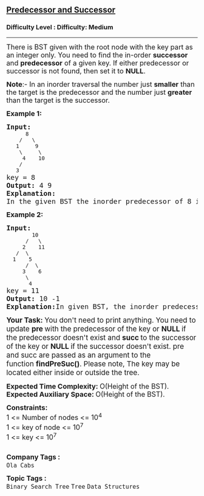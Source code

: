 <h2><a href="https://www.geeksforgeeks.org/problems/predecessor-and-successor/1">Predecessor and Successor</a></h2><h3>Difficulty Level : Difficulty: Medium</h3><hr><div class="problems_problem_content__Xm_eO"><p><span style="font-size: 18px;">There is BST given with the root node with the key part as an integer only. You need to find the in-order <strong>successor</strong> and <strong>predecessor</strong> of a given key. If either predecessor or successor is not found, then set it to <strong>NULL</strong>.</span></p>
<p><span style="font-size: 18px;"><strong>Note</strong>:- In an inorder traversal the number just <strong>smaller</strong> than the target is the predecessor and the number just <strong>greater</strong> than the target is the successor.&nbsp;</span></p>
<p><span style="font-size: 18px;"><strong>Example 1:</strong></span></p>
<pre><span style="font-size: 18px;"><strong>Input:<br></strong></span>      8
&nbsp;   /   \
&nbsp;  1     9
&nbsp;   \     \
&nbsp;    4    10
&nbsp;   /
&nbsp;  3<br><span style="font-size: 18px;">key = 8 <br><strong>Output: </strong>4 9<br><strong>Explanation: <br></strong>In the given BST the inorder predecessor of 8 is 4 and inorder successor of 8 is 9.</span></pre>
<p><span style="font-size: 18px;"><strong>Example 2:</strong></span></p>
<pre><span style="font-size: 18px;"><strong>Input:<br></strong></span>        10
&nbsp;     /   \
&nbsp;    2    11
&nbsp;  /  \ 
&nbsp; 1    5
&nbsp;     /  \
&nbsp;    3    6
&nbsp;     \
&nbsp;      4<br><span style="font-size: 18px;">key = 11<br></span><span style="font-size: 18px;"><strong>Output: </strong>10 -1<br></span><span style="font-size: 18px;"><strong>Explanation:</strong>In given BST, the inorder predecessor of 11 is 10 whereas it does not have any inorder successor.</span></pre>
<p><span style="font-size: 14pt;"><strong>Your Task: </strong>You don't need to print anything. You need to update <strong>pre </strong>with the predecessor of the key or <strong>NULL </strong>if the predecessor doesn't exist and <strong>succ </strong>to the successor of the key&nbsp;</span><span style="font-size: 18.6667px;">or <strong>NULL </strong>if the </span><span style="font-size: 18.6667px;">successor </span><span style="font-size: 18.6667px;">doesn't exist</span><span style="font-size: 14pt;">. pre and succ are passed as an argument to the function&nbsp;</span><strong><span style="font-size: 18.6667px;">findPreSuc()</span></strong><span style="font-size: 14pt;">. Please note,&nbsp;</span><span style="font-size: 18.6667px;">The key may be located either inside or outside the tree.</span></p>
<p><strong style="font-size: 18px;"><strong>Expected Time Complexity: </strong><span style="font-weight: 400;">O(Height of the BST).</span><br style="font-weight: 400;"><strong>Expected Auxiliary Space:&nbsp;</strong><span style="font-weight: 400;">O(Height of the BST).</span></strong></p>
<p><strong style="font-size: 18px;">Constraints:&nbsp;</strong><span style="font-size: 18px;"><br>1 &lt;= Number of nodes &lt;= 10<sup>4</sup><br>1 &lt;= key of node &lt;= 10<sup>7</sup><br>1 &lt;= key &lt;= 10<sup>7</sup></span><br>&nbsp;</p></div><p><span style=font-size:18px><strong>Company Tags : </strong><br><code>Ola Cabs</code>&nbsp;<br><p><span style=font-size:18px><strong>Topic Tags : </strong><br><code>Binary Search Tree</code>&nbsp;<code>Tree</code>&nbsp;<code>Data Structures</code>&nbsp;